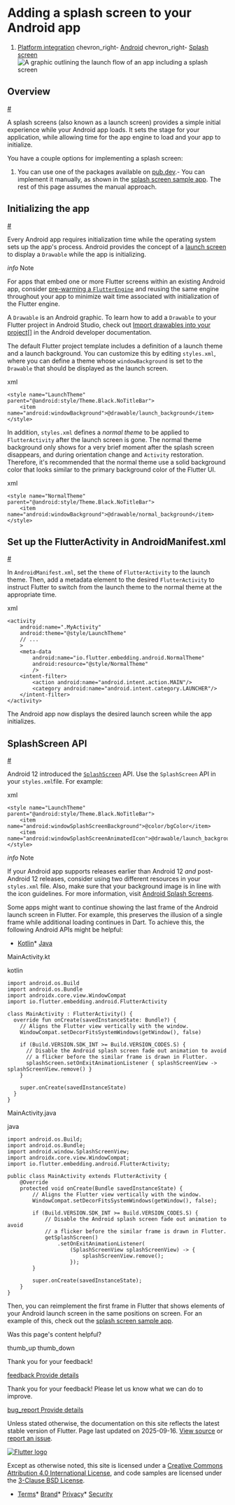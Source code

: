 Adding a splash screen to your Android app
==========================================

1. [Platform integration](/platform-integration) chevron\_right- [Android](/platform-integration/android) chevron\_right- [Splash screen](/platform-integration/android/splash-screen)
![A graphic outlining the launch flow of an app including a splash screen](/assets/images/docs/development/ui/splash-screen/android-splash-screen/splash-screens_header.png)

Overview
--------

[#](#overview)

A splash screens (also known as a launch screen) provides a simple initial experience while your Android app loads. It sets the stage for your application, while allowing time for the app engine to load and your app to initialize.

You have a couple options for implementing a splash screen:

1. You can use one of the packages available on [pub.dev](https://pub.dev/packages?q=splash+screen).- You can implement it manually, as shown in the [splash screen sample app](https://github.com/flutter/samples/tree/main/android_splash_screen). The rest of this page assumes the manual approach.

Initializing the app
--------------------

[#](#initializing-the-app)

Every Android app requires initialization time while the operating system sets up the app's process. Android provides the concept of a [launch screen](https://developer.android.com/topic/performance/vitals/launch-time#themed) to display a `Drawable` while the app is initializing.

*info* Note

For apps that embed one or more Flutter screens within an existing Android app, consider [pre-warming a `FlutterEngine`](/add-to-app/android/add-flutter-fragment#using-a-pre-warmed-flutterengine) and reusing the same engine throughout your app to minimize wait time associated with initialization of the Flutter engine.

A `Drawable` is an Android graphic. To learn how to add a `Drawable` to your Flutter project in Android Studio, check out [Import drawables into your project](https://developer.android.com/studio/write/resource-manager#import)[] in the Android developer documentation.

The default Flutter project template includes a definition of a launch theme and a launch background. You can customize this by editing `styles.xml`, where you can define a theme whose `windowBackground` is set to the `Drawable` that should be displayed as the launch screen.

xml

```
<style name="LaunchTheme" parent="@android:style/Theme.Black.NoTitleBar">
    <item name="android:windowBackground">@drawable/launch_background</item>
</style>
```

In addition, `styles.xml` defines a *normal theme* to be applied to `FlutterActivity` after the launch screen is gone. The normal theme background only shows for a very brief moment after the splash screen disappears, and during orientation change and `Activity` restoration. Therefore, it's recommended that the normal theme use a solid background color that looks similar to the primary background color of the Flutter UI.

xml

```
<style name="NormalTheme" parent="@android:style/Theme.Black.NoTitleBar">
    <item name="android:windowBackground">@drawable/normal_background</item>
</style>
```

Set up the FlutterActivity in AndroidManifest.xml
-------------------------------------------------

[#](#set-up-the-flutteractivity-in-androidmanifest-xml)

In `AndroidManifest.xml`, set the `theme` of `FlutterActivity` to the launch theme. Then, add a metadata element to the desired `FlutterActivity` to instruct Flutter to switch from the launch theme to the normal theme at the appropriate time.

xml

```
<activity
    android:name=".MyActivity"
    android:theme="@style/LaunchTheme"
    // ...
    >
    <meta-data
        android:name="io.flutter.embedding.android.NormalTheme"
        android:resource="@style/NormalTheme"
        />
    <intent-filter>
        <action android:name="android.intent.action.MAIN"/>
        <category android:name="android.intent.category.LAUNCHER"/>
    </intent-filter>
</activity>
```

The Android app now displays the desired launch screen while the app initializes.

SplashScreen API
----------------

[#](#splashscreen-api)

Android 12 introduced the [`SplashScreen`](https://developer.android.com/reference/android/window/SplashScreen) API. Use the `SplashScreen` API in your `styles.xml`file. For example:

xml

```
<style name="LaunchTheme" parent="@android:style/Theme.Black.NoTitleBar">
    <item name="android:windowSplashScreenBackground">@color/bgColor</item>
    <item name="android:windowSplashScreenAnimatedIcon">@drawable/launch_background</item>
</style>
```

*info* Note

If your Android app supports releases earlier than Android 12 *and* post-Android 12 releases, consider using two different resources in your `styles.xml` file. Also, make sure that your background image is in line with the icon guidelines. For more information, visit [Android Splash Screens](https://developer.android.com/develop/ui/views/launch/splash-screen).

Some apps might want to continue showing the last frame of the Android launch screen in Flutter. For example, this preserves the illusion of a single frame while additional loading continues in Dart. To achieve this, the following Android APIs might be helpful:

* [Kotlin](#29-tab-panel)* [Java](#30-tab-panel)

MainActivity.kt

kotlin

```
import android.os.Build
import android.os.Bundle
import androidx.core.view.WindowCompat
import io.flutter.embedding.android.FlutterActivity

class MainActivity : FlutterActivity() {
  override fun onCreate(savedInstanceState: Bundle?) {
    // Aligns the Flutter view vertically with the window.
    WindowCompat.setDecorFitsSystemWindows(getWindow(), false)

    if (Build.VERSION.SDK_INT >= Build.VERSION_CODES.S) {
      // Disable the Android splash screen fade out animation to avoid
      // a flicker before the similar frame is drawn in Flutter.
      splashScreen.setOnExitAnimationListener { splashScreenView -> splashScreenView.remove() }
    }

    super.onCreate(savedInstanceState)
  }
}
```

MainActivity.java

java

```
import android.os.Build;
import android.os.Bundle;
import android.window.SplashScreenView;
import androidx.core.view.WindowCompat;
import io.flutter.embedding.android.FlutterActivity;

public class MainActivity extends FlutterActivity {
    @Override
    protected void onCreate(Bundle savedInstanceState) {
        // Aligns the Flutter view vertically with the window.
        WindowCompat.setDecorFitsSystemWindows(getWindow(), false);

        if (Build.VERSION.SDK_INT >= Build.VERSION_CODES.S) {
            // Disable the Android splash screen fade out animation to avoid
            // a flicker before the similar frame is drawn in Flutter.
            getSplashScreen()
                .setOnExitAnimationListener(
                    (SplashScreenView splashScreenView) -> {
                        splashScreenView.remove();
                    });
        }

        super.onCreate(savedInstanceState);
    }
}
```

Then, you can reimplement the first frame in Flutter that shows elements of your Android launch screen in the same positions on screen. For an example of this, check out the [splash screen sample app](https://github.com/flutter/samples/tree/main/android_splash_screen).

Was this page's content helpful?

thumb\_up thumb\_down

Thank you for your feedback!

 [feedback Provide details](https://github.com/flutter/website/issues/new?template=1_page_issue.yml&&page-url=https://docs.flutter.dev/platform-integration/android/splash-screen/&page-source=https://github.com/flutter/website/tree/main/src/content/platform-integration/android/splash-screen.md)

Thank you for your feedback! Please let us know what we can do to improve.

 [bug\_report Provide details](https://github.com/flutter/website/issues/new?template=1_page_issue.yml&&page-url=https://docs.flutter.dev/platform-integration/android/splash-screen/&page-source=https://github.com/flutter/website/tree/main/src/content/platform-integration/android/splash-screen.md)

Unless stated otherwise, the documentation on this site reflects the latest stable version of Flutter. Page last updated on 2025-09-16. [View source](https://github.com/flutter/website/tree/main/src/content/platform-integration/android/splash-screen.md) or [report an issue](https://github.com/flutter/website/issues/new?template=1_page_issue.yml&&page-url=https://docs.flutter.dev/platform-integration/android/splash-screen/&page-source=https://github.com/flutter/website/tree/main/src/content/platform-integration/android/splash-screen.md "Report an issue with this page").

[![Flutter logo](/assets/images/branding/flutter/logo+text/horizontal/white.svg)](https://flutter.dev)

Except as otherwise noted, this site is licensed under a [Creative Commons Attribution 4.0 International License](https://creativecommons.org/licenses/by/4.0/), and code samples are licensed under the [3-Clause BSD License](https://opensource.org/licenses/BSD-3-Clause).

* [Terms](/tos "Terms of use")* [Brand](/brand "Brand usage guidelines")* [Privacy](https://policies.google.com/privacy "Privacy policy")* [Security](/security "Security philosophy and practices")

   